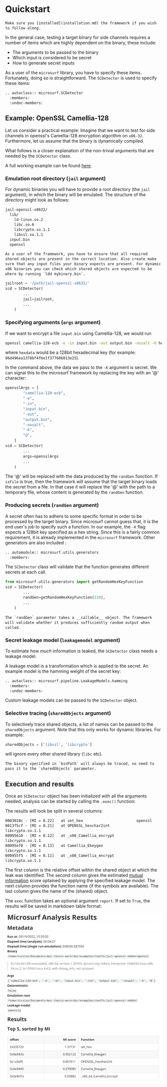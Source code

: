 # Quickstart

```{note}
Make sure you [installed](installation.md) the framework if you wish to follow along.
```

In the general case, testing a target binary for side channels requires a number of items which are highly dependent on the binary, these include:

- The arguments to be passed to the binary
- Which input is considered to be secret
- How to generate secret inputs

As a user of the `microsurf` library, you have to specify these items. Fortunately, doing so is straightforward. The `SCDetector` is used to specify these items:

```{eval-rst}
.. autoclass:: microsurf.SCDetector
  :members:
  :undoc-members:
```

## Example: OpenSSL Camellia-128

Let us consider a practical example: Imagine that we want to test for side channels in openssl's Camellia-128 encryption algorithm on `x86-32`. Furthermore, let us assume that the binary is dynamically compiled. 

What follows is a closer explanation of the non-trivial arguments that are needed by the `SCDetector` class.

A full working example can be found [here](examples/openssl-camellia-128.py).

### Emulation root directory (`jail` argument)

For dynamic binaries you will have to provide a root directory (the `jail` argument), in which the binary will be emulated. The structure of the directory might look as follows:

```
jail-openssl-x8632/
  lib/
    ld-linux.so.2
    libc.so.6
    libcrypto.so.1.1
    libssl.so.1.1
  input.bin
  openssl
```

```{note}
As a user of the framework, you have to ensure that all required shared objects are present in the correct location. Also create make sure that any input files your binary expects are present. For dynamic x86 binaries you can check which shared objects are expected to be where by running `ldd mybinary.bin`.
```


```python
jailroot = '/path/jail-openssl-x8632/'
scd = SCDetector(
        ...
        jail=jailroot,
        ...
    )
```

### Specifying arguments (`args` argument)

If we want to encrypt a file `input.bin` using Camellia-128, we would run

```bash
openssl camellia-128-ecb -e -in input.bin -out output.bin -nosalt -K hexdata
```

where `hexdata` would be a 128bit hexadecimal key (for example: `96d496ea1378bf4f6e1f377606013e25`).

In the command above, the data we pass to the `-K` argument is secret. We can signal this to the microsurf framework by replacing the key with an '@' character:

```python
opensslArgs = [
        "camellia-128-ecb",
        "-e",
        "-in",
        "input.bin",
        "-out",
        "output.bin",
        "-nosalt",
        "-K",
        "@",
    ]
scd = SCDetector(
        ...
        args=opensslArgs
        ...
    )
```

The '@' will be replaced with the data produced by the `randGen` function. If `isFile` is true, then the framework will assume that the target binary loads the secret from a file. In that case it will replace the '@' with the path to a temporary file, whose content is generated by the `randGen` function.

### Producing secrets (`randGen` argument)

A secret often has to adhere to some specific format in order to be processed by the target binary. Since microsurf cannot guess that, it is the end user's job to specify such a function. In our example, the `-K` flag expects a 128bit key specified as a hex string. Since this is a fairly common requirement, it is already implemented in the `microsurf` framework. Other generators are also included :

```{eval-rst}
.. automodule:: microsurf.utils.generators
  :members:
```

The `SCDetector` class will validate that the function generates different secrets at each call.

```python
from microsurf.utils.generators import getRandomHexKeyFunction
scd = SCDetector(
        ...
        randGen=getRandomHexKeyFunction(128),
        ...
    )
```

```{note}
The `randGen` parameter takes a __callable__ object. The framework will validate whether it produces sufficiently random output when called.
```

### Secret leakage model (`leakagemodel` argument)

To estimate how *much* information is leaked, the `SCDetector` class needs a leakage model.

A leakage model is a transformation which is applied to the secret. An example model is the hamming weight of the secret key:

```{eval-rst}
.. autoclass:: microsurf.pipeline.LeakageModels.hamming
  :members:
  :undoc-members:
```

Custom leakage models can be passed to the `SCDetector` object.

### Selective tracing (`sharedObjects` argument)

To selectively trace shared objects, a list of names can be passed to the `sharedObjects` argument. Note that this only works for dynamic libraries. For example:

```python
sharedObjects = ['libssl', 'libcrypto']
```

will ignore every other shared library (`libc` etc).

```{note}
The binary specified in `binPath` will always be traced, no need to pass it to the `sharedObjects` parameter.
```

## Execution and results

Once an `SCDetector` object has been initialized with all the arguments needed, analysis can be started by calling the `.exec()` function:

The results will look be split in several columns:

```
0003018c - [MI = 0.22]   at set_hex                        openssl
0013f5cf - [MI = 0.21]   at OPENSSL_hexchar2int            libcrypto.so.1.1
00095610 - [MI = 0.12]   at _x86_Camellia_encrypt          libcrypto.so.1.1
00095ef0 - [MI = 0.13]   at Camellia_Ekeygen               libcrypto.so.1.1
000955f5 - [MI = 0.11]   at _x86_Camellia_encrypt          libcrypto.so.1.1
```

The first column is the relative offset within the shared object at which the leak was identified. The second column gives the estimated [mutual information](https://en.wikipedia.org/wiki/Mutual_information) score optained by applying the specified leakage model. The next column provides the function name (if the symbols are available). The last column gives the name of the (shared) object.

The `exec` function takes an optional argument `report`. If set to `True`, the results will be saved in markdown table format:

![Microsurf markdown results](figures/sampleRes.png)
